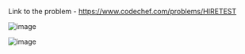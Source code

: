 Link to the problem - https://www.codechef.com/problems/HIRETEST



![image](https://github.com/Haleshot/Competitive-Programming/assets/57552973/f3670e8c-e6a3-4c64-8ab4-21e8039ad033)



![image](https://github.com/Haleshot/Competitive-Programming/assets/57552973/d560a330-64fe-46f7-b0fd-02cefdecec7e)
